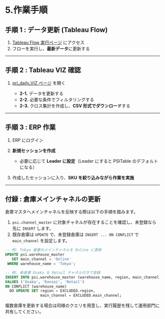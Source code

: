 # 5.作業手順

## 手順 1 : データ更新 (Tableau Flow)

1. [Tableau Flow 実行ページ](https://prod-apnortheast-a.online.tableau.com/#/site/tential/flows/858075/overview) にアクセス
2. フローを実行し、**最新データ**に更新する

---

## 手順 2 : Tableau VIZ 確認

1. [pri\_daily\_VIZ ページ](https://prod-apnortheast-a.online.tableau.com/#/site/tential/views/pri_daily_VIZ/5?:iid=1) を開く

   * **2-1.** データを更新する
   * **2-2.** 必要な条件でフィルタリングする
   * **2-3.** クロス集計を作成し、**CSV 形式でダウンロード**する

---

## 手順 3 : ERP 作業

1. ERP にログイン
2. **新規セッションを作成**

   * 必要に応じて **Leader に設定**（Leader にすると PSITable のデフォルトになる）
3. 作成したセッションに入り、**SKU を絞り込みながら作業を実施**

---

## 付録 : 倉庫メインチャネルの更新

倉庫マスタへメインチャネルを反映する際は以下の手順を踏みます。

1. `psi.channel_master` に対象チャネルが存在することを確認し、未登録なら先に `INSERT` します。
2. 既存倉庫は `UPDATE` で、未登録倉庫は `INSERT ... ON CONFLICT` で `main_channel` を設定します。

```sql
-- 例: Tokyo 倉庫のメインチャネルを Online に更新
UPDATE psi.warehouse_master
   SET main_channel = 'Online'
 WHERE warehouse_name = 'Tokyo';

-- 例: 新倉庫 Osaka を Retail チャネル付きで登録
INSERT INTO psi.warehouse_master (warehouse_name, region, main_channel)
VALUES ('Osaka', 'Kansai', 'Retail')
ON CONFLICT (warehouse_name)
  DO UPDATE SET region = EXCLUDED.region,
                main_channel = EXCLUDED.main_channel;
```

複数倉庫を更新する場合は同様のクエリを用意し、実行履歴を残して運用部門に共有してください。
